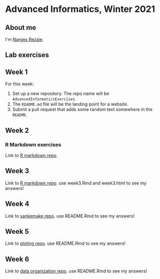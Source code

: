# Advanced Informatics, Winter 2021

## About me

I'm [Narges Rezaie](https://hpc.oit.uci.edu/~nargesr/).

## Lab exercises

## Week 1

For this week:

1. Set up a new repository.
   The repo name will be `AdvancedInformaticsExercises`.
2. The `README.md` file will be the landing point for a website.
3. Submit a pull request that adds some random text somewhere in the `README`.

## Week 2

### R Markdown exercises
Link to [R markdown repo](https://github.com/nargesr/AdvancedInformaticsExercises_Rmarkdown).


## Week 3

Link to [R markdown repo](https://github.com/nargesr/AdvancedInformaticsExercises_Rmarkdown). use week3.Rmd and week3.html to see my answers!

## Week 4

Link to [sankemake repo](https://github.com/nargesr/AdvancedInformaticsExercises_snakemake/tree/main). use README.Rmd to see my answers!

## Week 5

Link to [ploting repo](https://github.com/nargesr/AdvancedInformaticsExercises_week5). use README.Rmd to see my answers!

## Week 6

Link to [data organization repo](https://github.com/nargesr/AdvancedInformaticsExercises_week6). use README.Rmd to see my answers!
